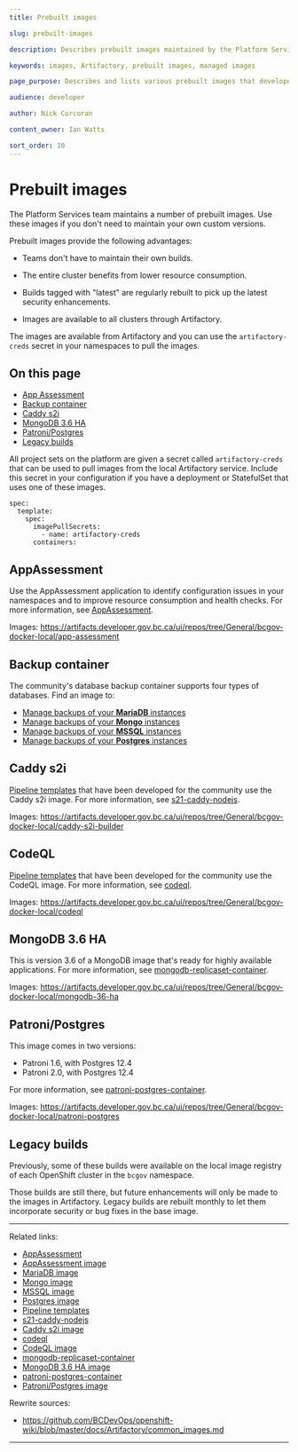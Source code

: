 ```yaml
---
title: Prebuilt images

slug: prebuilt-images

description: Describes prebuilt images maintained by the Platform Services team and available for use in applications.

keywords: images, Artifactory, prebuilt images, managed images

page_purpose: Describes and lists various prebuilt images that developers can use in their projects.

audience: developer

author: Nick Corcoran

content_owner: Ian Watts

sort_order: 10
---
```

# Prebuilt images

The Platform Services team maintains a number of prebuilt images. Use these images if you don't need to maintain your own custom versions.

Prebuilt images provide the following advantages:

* Teams don't have to maintain their own builds.

* The entire cluster benefits from lower resource consumption.

* Builds tagged with "latest" are regularly rebuilt to pick up the latest security enhancements.

* Images are available to all clusters through Artifactory.

The images are available from Artifactory and you can use the `artifactory-creds` secret in your namespaces to pull the images.

## On this page

- [App Assessment](#app-assessment)
- [Backup container](#backup-container)
- [Caddy s2i](#caddy-s2i)
- [MongoDB 3.6 HA](#mongodb-36-ha)
- [Patroni/Postgres](#patroni-postgres)
- [Legacy builds](#legacy-builds)

All project sets on the platform are given a secret called `artifactory-creds` that can be used to pull images from the local Artifactory service. Include this secret in your configuration if you have a deployment or StatefulSet that uses one of these images.

```
spec:
  template:
    spec:
      imagePullSecrets:
        - name: artifactory-creds
      containers:
```

## AppAssessment<a name="app-assessment"></a>
Use the AppAssessment application to identify configuration issues in your namespaces and to improve resource consumption and health checks. For more information, see [AppAssessment](https://github.com/bcgov/AppAssessment).

Images: https://artifacts.developer.gov.bc.ca/ui/repos/tree/General/bcgov-docker-local/app-assessment

## Backup container<a name="backup-container"></a>
The community's database backup container supports four types of databases. Find an image to:
- [Manage backups of your **MariaDB** instances](https://artifacts.developer.gov.bc.ca/ui/repos/tree/General/bcgov-docker-local/backup-container-mariadb) 
- [Manage backups of your **Mongo** instances](https://artifacts.developer.gov.bc.ca/ui/repos/tree/General/bcgov-docker-local/backup-container-mongo)
- [Manage backups of your **MSSQL** instances](https://artifacts.developer.gov.bc.ca/ui/repos/tree/General/bcgov-docker-local/backup-container-mssql)
- [Manage backups of your **Postgres** instances](https://artifacts.developer.gov.bc.ca/ui/repos/tree/General/bcgov-docker-local/backup-container-postgres)

## Caddy s2i<a name="caddy-s2i"></a>
[Pipeline templates](https://github.com/bcgov/pipeline-templates) that have been developed for the community use the Caddy s2i image. For more information, see [s21-caddy-nodejs](https://github.com/bcgov/s2i-caddy-nodejs).

Images: https://artifacts.developer.gov.bc.ca/ui/repos/tree/General/bcgov-docker-local/caddy-s2i-builder

## CodeQL<a name="codeql"></a>
[Pipeline templates](https://github.com/bcgov/pipeline-templates) that have been developed for the community use the CodeQL image. For more information, see [codeql](https://github.com/bcgov/pipeline-templates/tree/main/tekton/base/tasks/codeql).

Images: https://artifacts.developer.gov.bc.ca/ui/repos/tree/General/bcgov-docker-local/codeql

## MongoDB 3.6 HA<a name="mongodb-36-ha"></a>
This is version 3.6 of a MongoDB image that's ready for highly available applications. For more information, see [mongodb-replicaset-container](https://github.com/bcgov/mongodb-replicaset-container).

Images: https://artifacts.developer.gov.bc.ca/ui/repos/tree/General/bcgov-docker-local/mongodb-36-ha

## Patroni/Postgres<a name="patroni-postgres"></a>
This image comes in two versions:
- Patroni 1.6, with Postgres 12.4
- Patroni 2.0, with Postgres 12.4

For more information, see [patroni-postgres-container](https://github.com/bcgov/patroni-postgres-container.git).

Images: https://artifacts.developer.gov.bc.ca/ui/repos/tree/General/bcgov-docker-local/patroni-postgres

## Legacy builds<a name="legacy-builds"></a>
Previously, some of these builds were available on the local image registry of each OpenShift cluster in the `bcgov` namespace.

Those builds are still there, but future enhancements will only be made to the images in Artifactory. Legacy builds are rebuilt monthly to let them incorporate security or bug fixes in the base image.

---
Related links:
- [AppAssessment](https://github.com/bcgov/AppAssessment)
- [AppAssessment image](https://artifacts.developer.gov.bc.ca/ui/repos/tree/General/bcgov-docker-local/app-assessment)
- [MariaDB image](https://artifacts.developer.gov.bc.ca/ui/repos/tree/General/bcgov-docker-local/backup-container-mariadb)
- [Mongo image](https://artifacts.developer.gov.bc.ca/ui/repos/tree/General/bcgov-docker-local/backup-container-mongo)
- [MSSQL image](https://artifacts.developer.gov.bc.ca/ui/repos/tree/General/bcgov-docker-local/backup-container-mssql)
- [Postgres image](https://artifacts.developer.gov.bc.ca/ui/repos/tree/General/bcgov-docker-local/backup-container-postgres)
- [Pipeline templates](https://github.com/bcgov/pipeline-templates)
- [s21-caddy-nodejs](https://github.com/bcgov/s2i-caddy-nodejs)
- [Caddy s2i image](https://artifacts.developer.gov.bc.ca/ui/repos/tree/General/bcgov-docker-local/caddy-s2i-builder)
- [codeql](https://github.com/bcgov/pipeline-templates/tree/main/tekton/base/tasks/codeql)
- [CodeQL image](https://artifacts.developer.gov.bc.ca/ui/repos/tree/General/bcgov-docker-local/codeql)
- [mongodb-replicaset-container](https://github.com/bcgov/mongodb-replicaset-container)
- [MongoDB 3.6 HA image](https://artifacts.developer.gov.bc.ca/ui/repos/tree/General/bcgov-docker-local/mongodb-36-ha)
- [patroni-postgres-container](https://github.com/bcgov/patroni-postgres-container.git)
- [Patroni/Postgres image](https://artifacts.developer.gov.bc.ca/ui/repos/tree/General/bcgov-docker-local/patroni-postgres)

Rewrite sources:
* https://github.com/BCDevOps/openshift-wiki/blob/master/docs/Artifactory/common_images.md
---
